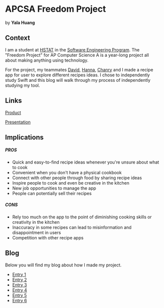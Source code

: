 # APCSA Freedom Project
by **Yala Huang**

## Context
I am a student at [HSTAT](https://www.hstat.org/) in the [Software Engineering Program](https://hstatsep.github.io/). The "Freedom Project" for AP Computer Science A is a year-long project all about making anything using technology.

For the project, my teammates [David](https://github.com/davidkevinl7792), [Hanna](https://github.com/hannal7626), [Chanry](https://github.com/chanryc9471) and I made a recipe app for user to explore different recipes ideas. I chose to independently study Swift and this blog will walk through my process of independently studying my tool.

## Links

[Product](beyondmvp.gif)

[Presentation](https://docs.google.com/presentation/d/1fzJTYPV8W36z7rmppDt6pjyQiK0mtnq6svw637Mek8o/edit#slide=id.g2dfae03b56f_0_124)

## Implications
##### PROS
* Quick and easy-to-find recipe ideas whenever you're unsure about what to cook
* Convenient when you don't have a physical cookbook
* Connect with other people through food by sharing recipe ideas
* Inspire people to cook and even be creative in the kitchen
* New job opportunities to manage the app
* People can potentially sell their recipes
##### CONS
* Rely too much on the app to the point of diminishing cooking skills or creativity in the kitchen
* Inaccuracy in some recipes can lead to misinformation and disappointment in users
* Competition with other recipe apps



## Blog
Below you will find my blog about how I made my project.

* [Entry 1](blog/entry01.md)
* [Entry 2](blog/entry02.md)
* [Entry 3](blog/entry03.md)
* [Entry 4](blog/entry04.md)
* [Entry 5](blog/entry05.md)
* [Entry 6](blog/entry06.md)
